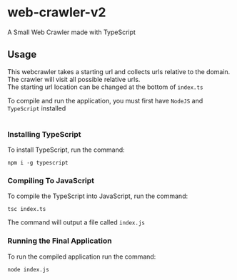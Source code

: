 # web-crawler-v2
A Small Web Crawler made with TypeScript

## Usage
This webcrawler takes a starting url and collects urls relative to the domain. The crawler will visit all possible relative urls.<br>
The starting url location can be changed at the bottom of `index.ts`

To compile and run the application, you must first have `NodeJS` and `TypeScript` installed<br><br>

### Installing TypeScript
To install TypeScript, run the command:<br>
```shell
npm i -g typescript
```

### Compiling To JavaScript
To compile the TypeScript into JavaScript, run the command:<br>
```shell
tsc index.ts
```
The command will output a file called `index.js`

### Running the Final Application
To run the compiled application run the command:<br>
```shell
node index.js
```
